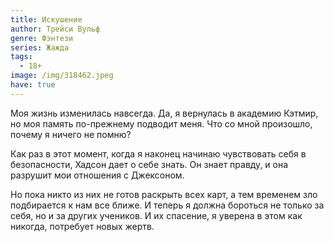 ```yaml
---
title: Искушение
author: Трейси Вульф
genre: Фэнтези
series: Жажда
tags:
  - 18+
image: /img/318462.jpeg
have: true
---
```

Моя жизнь изменилась навсегда. Да, я вернулась в академию Кэтмир, но моя память по-прежнему подводит меня. Что со мной произошло, почему я ничего не помню?

Как раз в этот момент, когда я наконец начинаю чувствовать себя в безопасности, Хадсон дает о себе знать. Он знает правду, и она разрушит мои отношения с Джексоном.

Но пока никто из них не готов раскрыть всех карт, а тем временем зло подбирается к нам все ближе. И теперь я должна бороться не только за себя, но и за других учеников. И их спасение, я уверена в этом как никогда, потребует новых жертв.